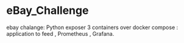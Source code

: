 # eBay_Challenge
ebay chalange: Python exposer
3 containers over docker compose : application to feed , Prometheus , Grafana. 

